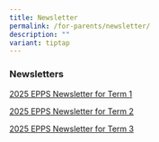 ```yaml
---
title: Newsletter
permalink: /for-parents/newsletter/
description: ""
variant: tiptap
---
```

<h3>Newsletters</h3>
<p><a href="/files/2025_EPPS_Newsletter_for_Term_1.pdf" rel="noopener nofollow" target="_blank">2025 EPPS Newsletter for Term 1</a>
</p>
<p><a href="/files/2025_EPPS_Newsletter_for_Term_2.pdf" rel="noopener nofollow" target="_blank">2025 EPPS Newsletter for Term 2</a>
</p>
<p><a href="/files/2025_EPPS_Newsletter_for_Term_3.pdf" rel="noopener nofollow" target="_blank">2025 EPPS Newsletter for Term 3</a>
</p>